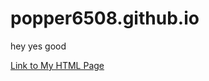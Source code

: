 # popper6508.github.io
hey yes good

[Link to My HTML Page]([https://github.com/popper6508/popper6508.github.io/blob/main/templates/index.html](https://github.com/popper6508/popper6508.github.io/blob/6adc0b5c47a82bdf65fdca95a5d60172989afed8/templates/index.html)https://github.com/popper6508/popper6508.github.io/blob/6adc0b5c47a82bdf65fdca95a5d60172989afed8/templates/index.html)
